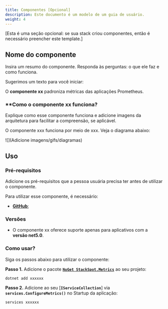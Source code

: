 ```yaml
---
title: Componentes [Opcional]
description: Este documento é um modelo de um guia de usuário.
weight: 4
---
```


[Esta é uma seção opcional: se sua stack criou componentes, então é necessário preencher este template.]


## **Nome do componente**
Insira um resumo do componente. Responda às perguntas: o que ele faz e como funciona.

Sugerimos um texto para você iniciar:

O **componente xx** padroniza métricas das aplicações Prometheus.


### **Como o **componente xx** funciona?
Explique como esse componente funciona e adicione imagens da arquitetura para facilitar a compreensão, se aplicável.

O componente xxx funciona por meio de xxx.
Veja o diagrama abaixo:

![](Adicione imagens/gifs/diagramas)

## **Uso**
### **Pré-requisitos**
Adicione os pré-requisitos que a pessoa usuária precisa ter antes de utilizar o componente.

Para utilizar esse componente, é necessário:
- [**GitHub**](www.github.com);

### **Versões**
- O componente xx oferece suporte apenas para aplicativos com a **versão net5.0**.

### **Como usar?**
Siga os passos abaixo para utilizar o componente:

**Passo 1.** Adicione o pacote [**`NuGet StackSpot.Metrics`**](https://www.nuget.org/packages/StackSpot.Metrics) ao seu projeto:
```
dotnet add xxxxxx
```
**Passo 2.** Adicione ao seu [**`IServiceCollection`**] via **`services.ConfigureMetrics()`** no Startup da aplicação:
```
services xxxxxx
```
